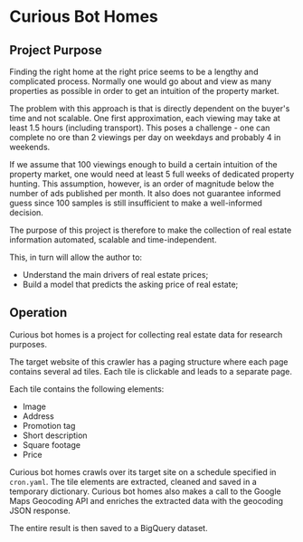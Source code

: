 # Curious Bot Homes
## Project Purpose
Finding the right home at the right price seems to be a lengthy and complicated process. Normally one would go about and view as many properties as possible in order to get an intuition of the property market.

The problem with this approach is that is directly dependent on the buyer's time and not scalable. One first approximation, each viewing may take at least 1.5 hours (including transport). This poses a challenge - one can complete no ore than 2 viewings per day on weekdays and probably 4 in weekends.

If we assume that 100 viewings enough to build a certain intuition of the property market, one would need at least 5 full weeks of dedicated property hunting. This assumption, however, is an order of magnitude below the number of ads published per month. It also does not guarantee informed guess since 100 samples is still insufficient to make a well-informed decision.

The purpose of this project is therefore to make the collection of real estate information automated, scalable and time-independent.

This, in turn will allow the author to:
* Understand the main drivers of real estate prices;
* Build a model that predicts the asking price of real estate;

## Operation
Curious bot homes is a project for collecting real estate data for research purposes.

The target website of this crawler has a paging structure where each page contains several ad tiles. Each tile is clickable and leads to a separate page.

Each tile contains the following elements:
* Image
* Address
* Promotion tag
* Short description
* Square footage
* Price

Curious bot homes crawls over its target site on a schedule specified in `cron.yaml`. The tile elements are extracted, cleaned and saved in a temporary dictionary. Curious bot homes also makes a call to the Google Maps Geocoding API and enriches the extracted data with the geocoding JSON response.

The entire result is then saved to a BigQuery dataset.

